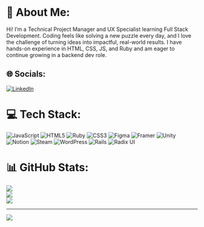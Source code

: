 # 💫 About Me:
Hi! I’m a Technical Project Manager and UX Specialist learning Full Stack Development. Coding feels like solving a new puzzle every day, and I love the challenge of turning ideas into impactful, real-world results. I have hands-on experience in HTML, CSS, JS, and Ruby and am eager to continue growing in a backend dev role.


## 🌐 Socials:
[![LinkedIn](https://img.shields.io/badge/LinkedIn-%230077B5.svg?logo=linkedin&logoColor=white)](https://linkedin.com/in/jenna-h-lee) 

# 💻 Tech Stack:
![JavaScript](https://img.shields.io/badge/javascript-%23323330.svg?style=flat&logo=javascript&logoColor=%23F7DF1E) ![HTML5](https://img.shields.io/badge/html5-%23E34F26.svg?style=flat&logo=html5&logoColor=white) ![Ruby](https://img.shields.io/badge/ruby-%23CC342D.svg?style=flat&logo=ruby&logoColor=white) ![CSS3](https://img.shields.io/badge/css3-%231572B6.svg?style=flat&logo=css3&logoColor=white) ![Figma](https://img.shields.io/badge/figma-%23F24E1E.svg?style=flat&logo=figma&logoColor=white) ![Framer](https://img.shields.io/badge/Framer-black?style=flat&logo=framer&logoColor=blue) ![Unity](https://img.shields.io/badge/unity-%23000000.svg?style=flat&logo=unity&logoColor=white) ![Notion](https://img.shields.io/badge/Notion-%23000000.svg?style=flat&logo=notion&logoColor=white) ![Steam](https://img.shields.io/badge/steam-%23000000.svg?style=flat&logo=steam&logoColor=white) ![WordPress](https://img.shields.io/badge/WordPress-%23117AC9.svg?style=flat&logo=WordPress&logoColor=white) ![Rails](https://img.shields.io/badge/rails-%23CC0000.svg?style=flat&logo=ruby-on-rails&logoColor=white) ![Radix UI](https://img.shields.io/badge/radix%20ui-161618.svg?style=flat&logo=radix-ui&logoColor=white)
# 📊 GitHub Stats:
![](https://github-readme-stats.vercel.app/api?username=roasted-oolong&theme=discord_old_blurple&hide_border=false&include_all_commits=true&count_private=true)<br/>
![](https://github-readme-streak-stats.herokuapp.com/?user=roasted-oolong&theme=discord_old_blurple&hide_border=false)<br/>
![](https://github-readme-stats.vercel.app/api/top-langs/?username=roasted-oolong&theme=discord_old_blurple&hide_border=false&include_all_commits=true&count_private=true&layout=compact)

---
[![](https://visitcount.itsvg.in/api?id=roasted-oolong&icon=5&color=6)](https://visitcount.itsvg.in)

<!-- Proudly created with GPRM ( https://gprm.itsvg.in ) -->
